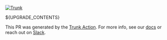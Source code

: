 [![Trunk](https://raw.githubusercontent.com/TylerJang27/trunk-action/tyler/upgrade-mode/trunk_banner.png)](https://trunk.io)

${UPGRADE_CONTENTS}

This PR was generated by the [Trunk Action](https://github.com/trunk-io/trunk-action). For more
info, see our [docs](https://docs.trunk.io) or reach out on [Slack](https://slack.trunk.io/).
